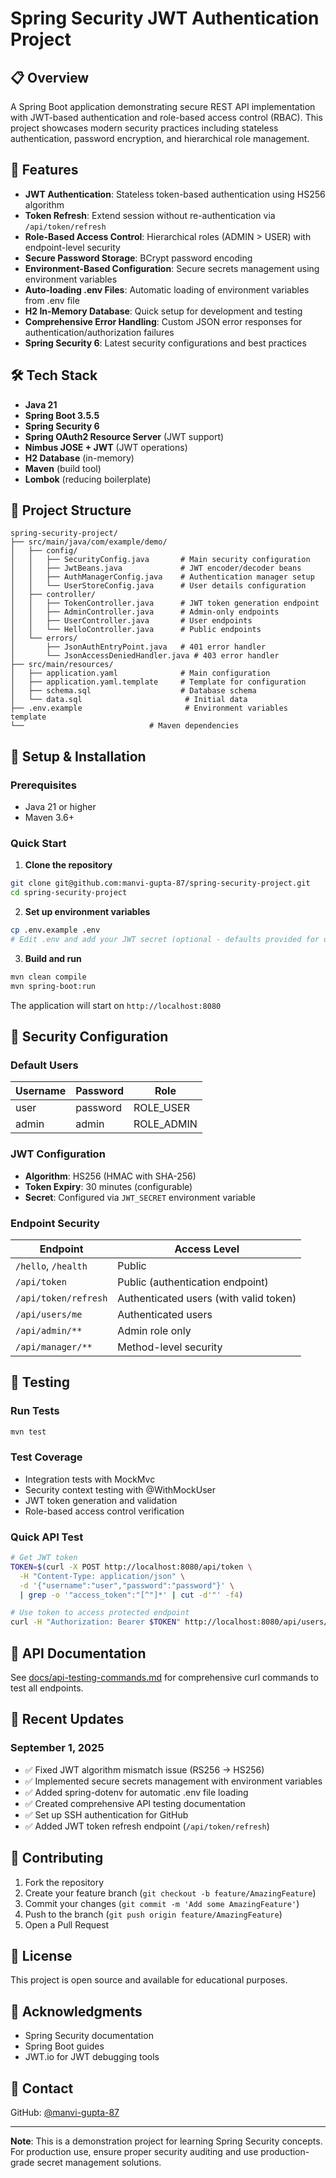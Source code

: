 # Spring Security JWT Authentication Project

## 📋 Overview

A Spring Boot application demonstrating secure REST API implementation with JWT-based authentication and role-based access control (RBAC). This project showcases modern security practices including stateless authentication, password encryption, and hierarchical role management.

## 🚀 Features

- **JWT Authentication**: Stateless token-based authentication using HS256 algorithm
- **Token Refresh**: Extend session without re-authentication via `/api/token/refresh`
- **Role-Based Access Control**: Hierarchical roles (ADMIN > USER) with endpoint-level security
- **Secure Password Storage**: BCrypt password encoding
- **Environment-Based Configuration**: Secure secrets management using environment variables
- **Auto-loading .env Files**: Automatic loading of environment variables from .env file
- **H2 In-Memory Database**: Quick setup for development and testing
- **Comprehensive Error Handling**: Custom JSON error responses for authentication/authorization failures
- **Spring Security 6**: Latest security configurations and best practices

## 🛠️ Tech Stack

- **Java 21**
- **Spring Boot 3.5.5**
- **Spring Security 6**
- **Spring OAuth2 Resource Server** (JWT support)
- **Nimbus JOSE + JWT** (JWT operations)
- **H2 Database** (in-memory)
- **Maven** (build tool)
- **Lombok** (reducing boilerplate)

## 📁 Project Structure

```
spring-security-project/
├── src/main/java/com/example/demo/
│   ├── config/
│   │   ├── SecurityConfig.java       # Main security configuration
│   │   ├── JwtBeans.java             # JWT encoder/decoder beans
│   │   ├── AuthManagerConfig.java    # Authentication manager setup
│   │   └── UserStoreConfig.java      # User details configuration
│   ├── controller/
│   │   ├── TokenController.java      # JWT token generation endpoint
│   │   ├── AdminController.java      # Admin-only endpoints
│   │   ├── UserController.java       # User endpoints
│   │   └── HelloController.java      # Public endpoints
│   └── errors/
│       ├── JsonAuthEntryPoint.java   # 401 error handler
│       └── JsonAccessDeniedHandler.java # 403 error handler
├── src/main/resources/
│   ├── application.yaml              # Main configuration
│   ├── application.yaml.template     # Template for configuration
│   ├── schema.sql                    # Database schema
│   └── data.sql                       # Initial data
├── .env.example                       # Environment variables template
└──                            # Maven dependencies
```

## 🔧 Setup & Installation

### Prerequisites
- Java 21 or higher
- Maven 3.6+

### Quick Start

1. **Clone the repository**
```bash
git clone git@github.com:manvi-gupta-87/spring-security-project.git
cd spring-security-project
```

2. **Set up environment variables**
```bash
cp .env.example .env
# Edit .env and add your JWT secret (optional - defaults provided for dev)
```

3. **Build and run**
```bash
mvn clean compile
mvn spring-boot:run
```

The application will start on `http://localhost:8080`

## 🔐 Security Configuration

### Default Users
| Username | Password | Role |
|----------|----------|------|
| user | password | ROLE_USER |
| admin | admin | ROLE_ADMIN |

### JWT Configuration
- **Algorithm**: HS256 (HMAC with SHA-256)
- **Token Expiry**: 30 minutes (configurable)
- **Secret**: Configured via `JWT_SECRET` environment variable

### Endpoint Security
| Endpoint | Access Level |
|----------|-------------|
| `/hello`, `/health` | Public |
| `/api/token` | Public (authentication endpoint) |
| `/api/token/refresh` | Authenticated users (with valid token) |
| `/api/users/me` | Authenticated users |
| `/api/admin/**` | Admin role only |
| `/api/manager/**` | Method-level security |

## 🧪 Testing

### Run Tests
```bash
mvn test
```

### Test Coverage
- Integration tests with MockMvc
- Security context testing with @WithMockUser
- JWT token generation and validation
- Role-based access control verification

### Quick API Test
```bash
# Get JWT token
TOKEN=$(curl -X POST http://localhost:8080/api/token \
  -H "Content-Type: application/json" \
  -d '{"username":"user","password":"password"}' \
  | grep -o '"access_token":"[^"]*' | cut -d'"' -f4)

# Use token to access protected endpoint
curl -H "Authorization: Bearer $TOKEN" http://localhost:8080/api/users/me
```

## 📝 API Documentation

See [docs/api-testing-commands.md](docs/api-testing-commands.md) for comprehensive curl commands to test all endpoints.

## 🔄 Recent Updates

### September 1, 2025
- ✅ Fixed JWT algorithm mismatch issue (RS256 → HS256)
- ✅ Implemented secure secrets management with environment variables
- ✅ Added spring-dotenv for automatic .env file loading
- ✅ Created comprehensive API testing documentation
- ✅ Set up SSH authentication for GitHub
- ✅ Added JWT token refresh endpoint (`/api/token/refresh`)

## 🤝 Contributing

1. Fork the repository
2. Create your feature branch (`git checkout -b feature/AmazingFeature`)
3. Commit your changes (`git commit -m 'Add some AmazingFeature'`)
4. Push to the branch (`git push origin feature/AmazingFeature`)
5. Open a Pull Request

## 📄 License

This project is open source and available for educational purposes.

## 🙏 Acknowledgments

- Spring Security documentation
- Spring Boot guides
- JWT.io for JWT debugging tools

## 📧 Contact

GitHub: [@manvi-gupta-87](https://github.com/manvi-gupta-87)

---

**Note**: This is a demonstration project for learning Spring Security concepts. For production use, ensure proper security auditing and use production-grade secret management solutions.